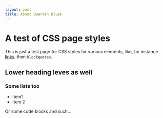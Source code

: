 ```yaml
---
layout: post
title: About Dwarven Blues
---
```


# A test of CSS page styles
This is just a test page for CSS styles for various elements, like, for 
instance [links](https://www.github.com/), then
`blockquotes`.

## Lower heading leves as well

### Some lists too

* Item1
* Item 2

Or some code blocks and such...

